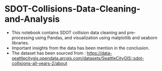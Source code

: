 # SDOT-Collisions-Data-Cleaning-and-Analysis
- This notebook contains SDOT collision data cleaning and pre-processing using Pandas, and visualization using matplotlib and seaborn libraries.
- Important insights from the data has been mention in the conclusion.
- The dataset has been sourced from : https://data-seattlecitygis.opendata.arcgis.com/datasets/SeattleCityGIS::sdot-collisions-all-years-2/about
